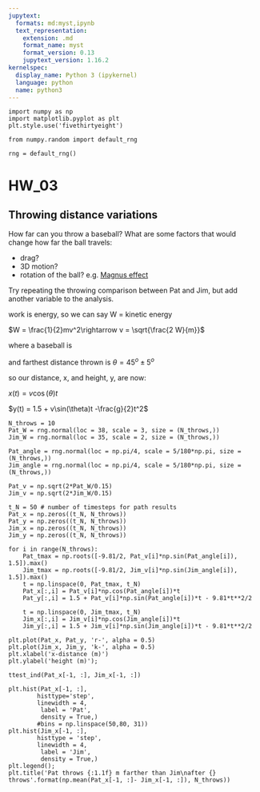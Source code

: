 ```yaml
---
jupytext:
  formats: md:myst,ipynb
  text_representation:
    extension: .md
    format_name: myst
    format_version: 0.13
    jupytext_version: 1.16.2
kernelspec:
  display_name: Python 3 (ipykernel)
  language: python
  name: python3
---
```


```{code-cell} ipython3
import numpy as np
import matplotlib.pyplot as plt
plt.style.use('fivethirtyeight')

from numpy.random import default_rng
```

```{code-cell} ipython3
rng = default_rng()
```

# HW_03
## Throwing distance variations

How far can you throw a baseball? What are some factors that would change how far the ball travels:

- drag?
- 3D motion?
- rotation of the ball? e.g. [Magnus effect](https://en.wikipedia.org/wiki/Magnus_effect)

Try repeating the throwing comparison between Pat and Jim, but add another variable to the analysis. 

work is energy, so we can say W = kinetic energy

$W = \frac{1}{2}mv^2\rightarrow v = \sqrt{\frac{2 W}{m}}$

where a baseball is 

and farthest distance thrown is $\theta=45^o\pm5^o$

so our distance, x, and height, y, are now:

$x(t) = v\cos(\theta)t$

$y(t) = 1.5 + v\sin(\theta)t -\frac{g}{2}t^2$


```{code-cell} ipython3
N_throws = 10
Pat_W = rng.normal(loc = 38, scale = 3, size = (N_throws,))
Jim_W = rng.normal(loc = 35, scale = 2, size = (N_throws,))

Pat_angle = rng.normal(loc = np.pi/4, scale = 5/180*np.pi, size = (N_throws,))
Jim_angle = rng.normal(loc = np.pi/4, scale = 5/180*np.pi, size = (N_throws,))

Pat_v = np.sqrt(2*Pat_W/0.15)
Jim_v = np.sqrt(2*Jim_W/0.15)

t_N = 50 # number of timesteps for path results
Pat_x = np.zeros((t_N, N_throws))
Pat_y = np.zeros((t_N, N_throws))
Jim_x = np.zeros((t_N, N_throws))
Jim_y = np.zeros((t_N, N_throws))
```

```{code-cell} ipython3
for i in range(N_throws):
    Pat_tmax = np.roots([-9.81/2, Pat_v[i]*np.sin(Pat_angle[i]), 1.5]).max()
    Jim_tmax = np.roots([-9.81/2, Jim_v[i]*np.sin(Jim_angle[i]), 1.5]).max()
    t = np.linspace(0, Pat_tmax, t_N)
    Pat_x[:,i] = Pat_v[i]*np.cos(Pat_angle[i])*t
    Pat_y[:,i] = 1.5 + Pat_v[i]*np.sin(Pat_angle[i])*t - 9.81*t**2/2

    t = np.linspace(0, Jim_tmax, t_N)
    Jim_x[:,i] = Jim_v[i]*np.cos(Jim_angle[i])*t
    Jim_y[:,i] = 1.5 + Jim_v[i]*np.sin(Jim_angle[i])*t - 9.81*t**2/2
```

```{code-cell} ipython3
plt.plot(Pat_x, Pat_y, 'r-', alpha = 0.5)
plt.plot(Jim_x, Jim_y, 'k-', alpha = 0.5)
plt.xlabel('x-distance (m)')
plt.ylabel('height (m)');
```

```{code-cell} ipython3
ttest_ind(Pat_x[-1, :], Jim_x[-1, :])
```

```{code-cell} ipython3
plt.hist(Pat_x[-1, :],
        histtype='step',
        linewidth = 4,
         label = 'Pat',
         density = True,)
        #bins = np.linspace(50,80, 31))
plt.hist(Jim_x[-1, :], 
        histtype = 'step',
        linewidth = 4,
         label = 'Jim',
         density = True,)
plt.legend();
plt.title('Pat throws {:1.1f} m farther than Jim\nafter {} throws'.format(np.mean(Pat_x[-1, :]- Jim_x[-1, :]), N_throws))
```

```{code-cell} ipython3

```
